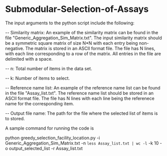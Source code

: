 # Submodular-Selection-of-Assays

The input arguments to the python script include the following:  

-- Similarity matrix:
An example of the similarity matrix can be found in the file "Generic_Aggregation_Sim_Matrix.txt". 
The input similarity matrix should be a symmetric square matrix of size N*N with each entry being non-negative. The matrix is stored in an ASCII format file. The file has N lines, with each line corresponding to a row of the matrix. All entries in the file are delimited with a space. 

-- n: 
Total number of items in the data set. 

-- k:
Number of items to select. 

-- Reference name list:
An example of the reference name list can be found in the file "Assay_list.txt".
The reference name list should be stored in an ASCII format file. The file has N lines with each line being the referenece name for the corresponding item.  

-- Output file name:
The path for the file where the selected list of items is to stored. 

A sample command for running the code is

python greedy_selection_facility_location.py -i Generic_Aggregation_Sim_Matrix.txt -n `less Assay_list.txt | wc -l` -k 10 -o output_selected_list -r Assay_list.txt

